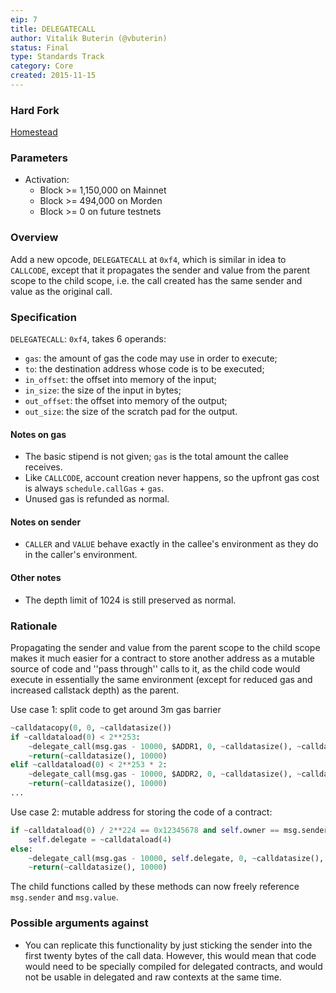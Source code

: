 ```yaml
---
eip: 7
title: DELEGATECALL
author: Vitalik Buterin (@vbuterin)
status: Final
type: Standards Track
category: Core
created: 2015-11-15
---
```


### Hard Fork
[Homestead](./00606.md)

### Parameters
- Activation:
  - Block >= 1,150,000 on Mainnet
  - Block >= 494,000 on Morden
  - Block >= 0 on future testnets

### Overview

Add a new opcode, `DELEGATECALL` at `0xf4`, which is similar in idea to `CALLCODE`, except that it propagates the sender and value from the parent scope to the child scope, i.e. the call created has the same sender and value as the original call.

### Specification

`DELEGATECALL`: `0xf4`, takes 6 operands:
- `gas`: the amount of gas the code may use in order to execute;
- `to`: the destination address whose code is to be executed;
- `in_offset`: the offset into memory of the input;
- `in_size`: the size of the input in bytes;
- `out_offset`: the offset into memory of the output;
- `out_size`: the size of the scratch pad for the output.

#### Notes on gas
- The basic stipend is not given; `gas` is the total amount the callee receives.
- Like `CALLCODE`, account creation never happens, so the upfront gas cost is always `schedule.callGas` + `gas`.
- Unused gas is refunded as normal.

#### Notes on sender
- `CALLER` and `VALUE` behave exactly in the callee's environment as they do in the caller's environment.

#### Other notes
- The depth limit of 1024 is still preserved as normal.

### Rationale

Propagating the sender and value from the parent scope to the child scope makes it much easier for a contract to store another address as a mutable source of code and ''pass through'' calls to it, as the child code would execute in essentially the same environment (except for reduced gas and increased callstack depth) as the parent.

Use case 1: split code to get around 3m gas barrier

```python
~calldatacopy(0, 0, ~calldatasize())
if ~calldataload(0) < 2**253:
    ~delegate_call(msg.gas - 10000, $ADDR1, 0, ~calldatasize(), ~calldatasize(), 10000)
    ~return(~calldatasize(), 10000)
elif ~calldataload(0) < 2**253 * 2:
    ~delegate_call(msg.gas - 10000, $ADDR2, 0, ~calldatasize(), ~calldatasize(), 10000)
    ~return(~calldatasize(), 10000)
...
```

Use case 2: mutable address for storing the code of a contract:

```python
if ~calldataload(0) / 2**224 == 0x12345678 and self.owner == msg.sender:
    self.delegate = ~calldataload(4)
else:
    ~delegate_call(msg.gas - 10000, self.delegate, 0, ~calldatasize(), ~calldatasize(), 10000)
    ~return(~calldatasize(), 10000)
```
The child functions called by these methods can now freely reference `msg.sender` and `msg.value`.

### Possible arguments against

* You can replicate this functionality by just sticking the sender into the first twenty bytes of the call data. However, this would mean that code would need to be specially compiled for delegated contracts, and would not be usable in delegated and raw contexts at the same time.
